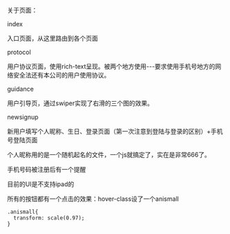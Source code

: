 关于页面：

index

入口页面，从这里路由到各个页面

protocol

用户协议页面，使用rich-text呈现。被两个地方使用---要求使用手机号地方的网络安全法还有本公司的用户使用协议。

guidance

用户引导页，通过swiper实现了右滑的三个图的效果。

newsignup

新用户填写个人昵称、生日、登录页面（第一次注意到登陆与登录的区别）+手机号登陆页面

个人昵称用的是一个随机起名的文件，一个js就搞定了，实在是非常666了。

手机号码被注册后有一个提醒

目前的UI是不支持ipad的

所有的按钮都有一个点击的效果：hover-class设了一个anismall

```
.anismall{
  transform: scale(0.97);
}
```



